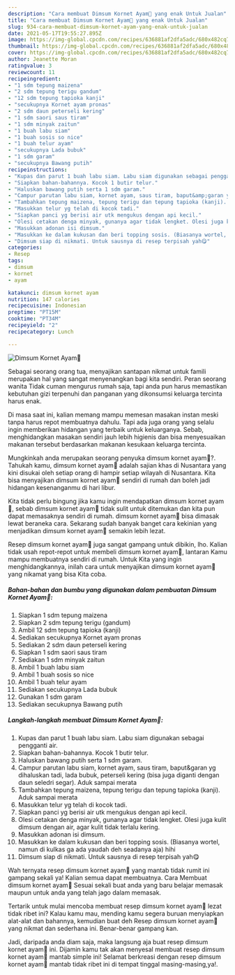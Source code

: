```yaml
---
description: "Cara membuat Dimsum Kornet Ayam🥢 yang enak Untuk Jualan"
title: "Cara membuat Dimsum Kornet Ayam🥢 yang enak Untuk Jualan"
slug: 934-cara-membuat-dimsum-kornet-ayam-yang-enak-untuk-jualan
date: 2021-05-17T19:55:27.895Z
image: https://img-global.cpcdn.com/recipes/636881af2dfa5adc/680x482cq70/dimsum-kornet-ayam🥢-foto-resep-utama.jpg
thumbnail: https://img-global.cpcdn.com/recipes/636881af2dfa5adc/680x482cq70/dimsum-kornet-ayam🥢-foto-resep-utama.jpg
cover: https://img-global.cpcdn.com/recipes/636881af2dfa5adc/680x482cq70/dimsum-kornet-ayam🥢-foto-resep-utama.jpg
author: Jeanette Moran
ratingvalue: 3
reviewcount: 11
recipeingredient:
- "1 sdm tepung maizena"
- "2 sdm tepung terigu gandum"
- "12 sdm tepung tapioka kanji"
- "secukupnya Kornet ayam pronas"
- "2 sdm daun peterseli kering"
- "1 sdm saori saus tiram"
- "1 sdm minyak zaitun"
- "1 buah labu siam"
- "1 buah sosis so nice"
- "1 buah telur ayam"
- "secukupnya Lada bubuk"
- "1 sdm garam"
- "secukupnya Bawang putih"
recipeinstructions:
- "Kupas dan parut 1 buah labu siam. Labu siam digunakan sebagai pengganti air."
- "Siapkan bahan-bahannya. Kocok 1 butir telur."
- "Haluskan bawang putih serta 1 sdm garam."
- "Campur parutan labu siam, kornet ayam, saus tiram, baput&amp;garan yg dihaluskan tadi, lada bubuk, peterseli kering (bisa juga diganti dengan daun seledri segar). Aduk sampai merata"
- "Tambahkan tepung maizena, tepung terigu dan tepung tapioka (kanji). Aduk sampai merata"
- "Masukkan telur yg telah di kocok tadi."
- "Siapkan panci yg berisi air utk mengukus dengan api kecil."
- "Olesi cetakan denga minyak, gunanya agar tidak lengket. Olesi juga kulit dimsum dengan air, agar kulit tidak terlalu kering."
- "Masukkan adonan isi dimsum."
- "Masukkan ke dalam kukusan dan beri topping sosis. (Biasanya wortel, namun di kulkas ga ada yaudah deh seadanya aja) hihi"
- "Dimsum siap di nikmati. Untuk sausnya di resep terpisah yah😋"
categories:
- Resep
tags:
- dimsum
- kornet
- ayam

katakunci: dimsum kornet ayam 
nutrition: 147 calories
recipecuisine: Indonesian
preptime: "PT15M"
cooktime: "PT34M"
recipeyield: "2"
recipecategory: Lunch

---
```



![Dimsum Kornet Ayam🥢](https://img-global.cpcdn.com/recipes/636881af2dfa5adc/680x482cq70/dimsum-kornet-ayam🥢-foto-resep-utama.jpg)

Sebagai seorang orang tua, menyajikan santapan nikmat untuk famili merupakan hal yang sangat menyenangkan bagi kita sendiri. Peran seorang  wanita Tidak cuman mengurus rumah saja, tapi anda pun harus memastikan kebutuhan gizi terpenuhi dan panganan yang dikonsumsi keluarga tercinta harus enak.

Di masa  saat ini, kalian memang mampu memesan masakan instan meski tanpa harus repot membuatnya dahulu. Tapi ada juga orang yang selalu ingin memberikan hidangan yang terbaik untuk keluarganya. Sebab, menghidangkan masakan sendiri jauh lebih higienis dan bisa menyesuaikan makanan tersebut berdasarkan makanan kesukaan keluarga tercinta. 



Mungkinkah anda merupakan seorang penyuka dimsum kornet ayam🥢?. Tahukah kamu, dimsum kornet ayam🥢 adalah sajian khas di Nusantara yang kini disukai oleh setiap orang di hampir setiap wilayah di Nusantara. Kita bisa menyajikan dimsum kornet ayam🥢 sendiri di rumah dan boleh jadi hidangan kesenanganmu di hari libur.

Kita tidak perlu bingung jika kamu ingin mendapatkan dimsum kornet ayam🥢, sebab dimsum kornet ayam🥢 tidak sulit untuk ditemukan dan kita pun dapat memasaknya sendiri di rumah. dimsum kornet ayam🥢 bisa dimasak lewat beraneka cara. Sekarang sudah banyak banget cara kekinian yang menjadikan dimsum kornet ayam🥢 semakin lebih lezat.

Resep dimsum kornet ayam🥢 juga sangat gampang untuk dibikin, lho. Kalian tidak usah repot-repot untuk membeli dimsum kornet ayam🥢, lantaran Kamu mampu membuatnya sendiri di rumah. Untuk Kita yang ingin menghidangkannya, inilah cara untuk menyajikan dimsum kornet ayam🥢 yang nikamat yang bisa Kita coba.

<!--inarticleads1-->

##### Bahan-bahan dan bumbu yang digunakan dalam pembuatan Dimsum Kornet Ayam🥢:

1. Siapkan 1 sdm tepung maizena
1. Siapkan 2 sdm tepung terigu (gandum)
1. Ambil 12 sdm tepung tapioka (kanji)
1. Sediakan secukupnya Kornet ayam pronas
1. Sediakan 2 sdm daun peterseli kering
1. Siapkan 1 sdm saori saus tiram
1. Sediakan 1 sdm minyak zaitun
1. Ambil 1 buah labu siam
1. Ambil 1 buah sosis so nice
1. Ambil 1 buah telur ayam
1. Sediakan secukupnya Lada bubuk
1. Gunakan 1 sdm garam
1. Sediakan secukupnya Bawang putih




<!--inarticleads2-->

##### Langkah-langkah membuat Dimsum Kornet Ayam🥢:

1. Kupas dan parut 1 buah labu siam. Labu siam digunakan sebagai pengganti air.
1. Siapkan bahan-bahannya. Kocok 1 butir telur.
1. Haluskan bawang putih serta 1 sdm garam.
1. Campur parutan labu siam, kornet ayam, saus tiram, baput&amp;garan yg dihaluskan tadi, lada bubuk, peterseli kering (bisa juga diganti dengan daun seledri segar). Aduk sampai merata
1. Tambahkan tepung maizena, tepung terigu dan tepung tapioka (kanji). Aduk sampai merata
1. Masukkan telur yg telah di kocok tadi.
1. Siapkan panci yg berisi air utk mengukus dengan api kecil.
1. Olesi cetakan denga minyak, gunanya agar tidak lengket. Olesi juga kulit dimsum dengan air, agar kulit tidak terlalu kering.
1. Masukkan adonan isi dimsum.
1. Masukkan ke dalam kukusan dan beri topping sosis. (Biasanya wortel, namun di kulkas ga ada yaudah deh seadanya aja) hihi
1. Dimsum siap di nikmati. Untuk sausnya di resep terpisah yah😋




Wah ternyata resep dimsum kornet ayam🥢 yang mantab tidak rumit ini gampang sekali ya! Kalian semua dapat membuatnya. Cara Membuat dimsum kornet ayam🥢 Sesuai sekali buat anda yang baru belajar memasak maupun untuk anda yang telah jago dalam memasak.

Tertarik untuk mulai mencoba membuat resep dimsum kornet ayam🥢 lezat tidak ribet ini? Kalau kamu mau, mending kamu segera buruan menyiapkan alat-alat dan bahannya, kemudian buat deh Resep dimsum kornet ayam🥢 yang nikmat dan sederhana ini. Benar-benar gampang kan. 

Jadi, daripada anda diam saja, maka langsung aja buat resep dimsum kornet ayam🥢 ini. Dijamin kamu tak akan menyesal membuat resep dimsum kornet ayam🥢 mantab simple ini! Selamat berkreasi dengan resep dimsum kornet ayam🥢 mantab tidak ribet ini di tempat tinggal masing-masing,ya!.

